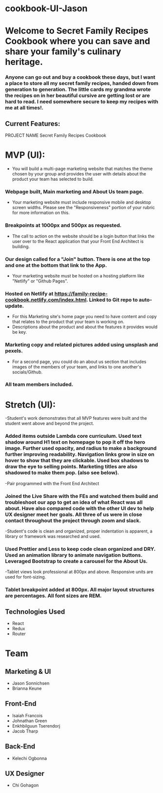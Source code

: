 # cookbook-UI-Jason

# Welcome to Secret Family Recipes Cookbook where you can save and share your family's culinary heritage.

### Anyone can go out and buy a cookbook these days, but I want a place to store all my secret family recipes, handed down from generation to generation. The little cards my grandma wrote the recipes on in her beautiful cursive are getting lost or are hard to read. I need somewhere secure to keep my recipes with me at all times!.

## Current Features:

PROJECT NAME
Secret Family Recipes Cookbook

# MVP (UI):
- You will build a multi-page marketing website that matches the theme chosen by your group and provides the user with details about the product your team has selected to build.

### Webpage built, Main marketing and About Us team page.

- Your marketing website must include responsive mobile and desktop screen widths. Please see the "Responsiveness" portion of your rubric for more information on this.

### Breakpoints at 1000px and 500px  as requested.

- The call to action on the website should be a login button that links the user over to the React application that your Front End Architect is building.

### Our design called for a "Join" button. There is one at the top and one at the bottom that link to the App.

- Your marketing website must be hosted on a hosting platform like "Netlify" or "Github Pages".

### Hosted on Netlify at https://family-recipe-cookbook.netlify.com/index.html. Linked to Git repo to auto-update.

- For this Marketing site's home page you need to have content and copy that relates to the product that your team is working on.
- Descriptions about the product and about the features it provides would be key.

### Marketing copy and related pictures added using unsplash and pexels.

- For a second page, you could do an about us section that includes images of the members of your team, and links to one another's socials/Github.

### All team members included.

# Stretch (UI):

-Student's work demonstrates that all MVP features were built and the student went above and beyond the project.

### Added items outside Lambda core curriculum. Used text shadow around H1 text on homepage to pop it off the hero image. Further used opacity, and radius to make a background further improving readability. Navigation links grow in size on hover to show that they are clickable. Used box shadows to draw the eye to selling points. Marketing titles are also shadowed to make them pop. (also see below).

-Pair programmed with the Front End Architect

### Joined the Live Share with the FEs and watched them build and troubleshoot our app to get an idea of what React was all about. Have also compared code with the other UI dev to help UX designer meet her goals. All three of us were in close contact throughout the project through zoom and slack.

-Student's code is clean and organized, proper indentation is apparent, a library or framework was researched and used.

### Used Prettier and Less to keep code clean organized and DRY. Used an animation library to animate navigation buttons. Leveraged Bootstrap to create a carousel for the About Us.

-Tablet views look professional at 800px and above. Responsive units are used for font-sizing.

### Tablet breakpoint added at 800px. All major layout structures are percentages. All font sizes are REM.

## Technologies Used

- React
- Redux
- Router

# Team

## Marketing & UI

- Jason Sonnichsen
- Brianna Keune
## Front-End


- Isaiah Francois
- Johnathan Green
- Enkhbilguun Tserendorj
- Jacob Tharp

## Back-End

- Kelechi Ogbonna

## UX Designer

- Chi Gohagon
